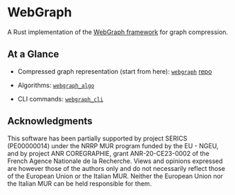 # WebGraph

A Rust implementation of the [WebGraph
framework](http://webgraph.di.unimi.it/) for graph compression.

## At a Glance

- Compressed graph representation (start from here):
  [`webgraph`](http://crates.io/crates/webgraph) [repo](/webgraph)

- Algorithms: [`webgraph_algo`](http://crates.io/crates/webgraph_algo) 

- CLI commands: [`webgraph_cli`](http://crates.io/crates/webgraph_cli)

## Acknowledgments

This software has been partially supported by project SERICS (PE00000014) under
the NRRP MUR program funded by the EU - NGEU, and by project ANR COREGRAPHIE,
grant ANR-20-CE23-0002 of the French Agence Nationale de la Recherche. Views and
opinions expressed are however those of the authors only and do not necessarily
reflect those of the European Union or the Italian MUR. Neither the European
Union nor the Italian MUR can be held responsible for them.
